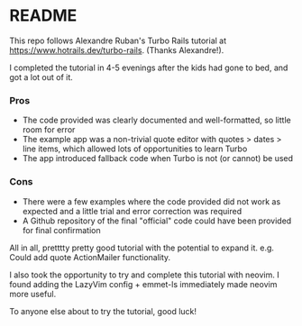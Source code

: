 # README

This repo follows Alexandre Ruban's Turbo Rails tutorial at https://www.hotrails.dev/turbo-rails.
(Thanks Alexandre!).

I completed the tutorial in 4-5 evenings after the kids had gone to bed, and got a lot out of it.

### Pros

* The code provided was clearly documented and well-formatted, so little room for error
* The example app was a non-trivial quote editor with quotes > dates > line items, which allowed lots of opportunities to learn Turbo
* The app introduced fallback code when Turbo is not (or cannot) be used

### Cons

* There were a few examples where the code provided did not work as expected and a little trial and error correction was required
* A Github repository of the final "official" code could have been provided for final confirmation

All in all, pretttty pretty good tutorial with the potential to expand it.
e.g. Could add quote ActionMailer functionality.

I also took the opportunity to try and complete this tutorial with neovim.
I found adding the LazyVim config + emmet-ls immediately made neovim more useful.

To anyone else about to try the tutorial, good luck!